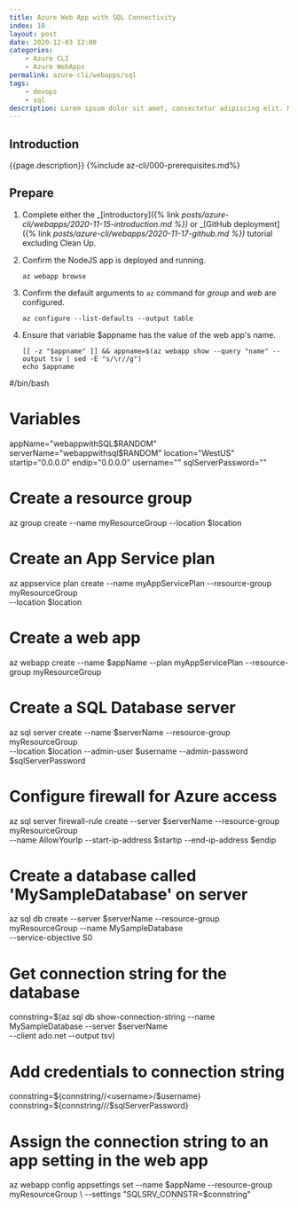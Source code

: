 ```yaml
---
title: Azure Web App with SQL Connectivity
index: 10
layout: post
date: 2020-12-03 12:00
categories: 
    - Azure CLI
    - Azure WebApps
permalink: azure-cli/webapps/sql
tags:
    - devops
    - sql
description: Lorem ipsum dolor sit amet, consectetur adipiscing elit. Morbi consectetur diam justo, quis viverra turpis rutrum ut. Praesent sodales sapien vel est venenatis, non luctus purus aliquam. Morbi euismod mattis erat et finibus. Sed ac purus sit amet orci convallis dictum. Sed euismod quis ipsum non porta. 
---
```


## **Introduction**

{{page.description}}
{%include az-cli/000-prerequisites.md%}

## **Prepare**

1. Complete either the _[introductory]({% link _posts/azure-cli/webapps/2020-11-15-introduction.md %})_ or _[GitHub deployment]({% link _posts/azure-cli/webapps/2020-11-17-github.md %})_ tutorial excluding Clean Up.

1. Confirm the NodeJS app is deployed and running.
    ```shell
    az webapp browse
    ```

1. Confirm the default arguments to `az` command for _group_ and _web_ are configured.
    ```shell
    az configure --list-defaults --output table
    ```

1. Ensure that variable $appname has the value of the web app's name.

    ```shell
    [[ -z "$appname" ]] && appname=$(az webapp show --query "name" --output tsv | sed -E "s/\r//g")
    echo $appname
    ```


#/bin/bash

# Variables
appName="webappwithSQL$RANDOM"
serverName="webappwithsql$RANDOM"
location="WestUS"
startip="0.0.0.0"
endip="0.0.0.0"
username="<replace-with-username>"
sqlServerPassword="<replace-with-password>"

# Create a resource group 
az group create --name myResourceGroup --location $location

# Create an App Service plan
az appservice plan create --name myAppServicePlan --resource-group myResourceGroup \
--location $location

# Create a web app
az webapp create --name $appName --plan myAppServicePlan --resource-group myResourceGroup

# Create a SQL Database server
az sql server create --name $serverName --resource-group myResourceGroup \
--location $location --admin-user $username --admin-password $sqlServerPassword

# Configure firewall for Azure access
az sql server firewall-rule create --server $serverName --resource-group myResourceGroup \
--name AllowYourIp --start-ip-address $startip --end-ip-address $endip

# Create a database called 'MySampleDatabase' on server
az sql db create --server $serverName --resource-group myResourceGroup --name MySampleDatabase \
--service-objective S0

# Get connection string for the database
connstring=$(az sql db show-connection-string --name MySampleDatabase --server $serverName \
--client ado.net --output tsv)

# Add credentials to connection string
connstring=${connstring//<username>/$username}
connstring=${connstring//<password>/$sqlServerPassword}

# Assign the connection string to an app setting in the web app
az webapp config appsettings set --name $appName --resource-group myResourceGroup \
--settings "SQLSRV_CONNSTR=$connstring" 